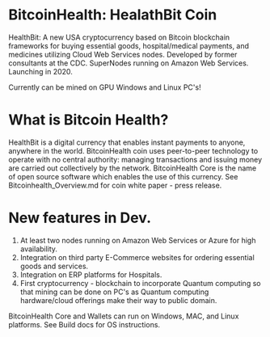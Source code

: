 # BitcoinHealth: HealathBit Coin
HealthBit: A new USA cryptocurrency based on Bitcoin blockchain frameworks for buying essential goods, hospital/medical payments, and medicines utilizing Cloud Web Services nodes.  Developed by former consultants at the CDC. SuperNodes running on Amazon Web Services.
Launching in 2020.

Currently can be mined on GPU Windows and Linux PC's!

# What is Bitcoin Health?

HealthBit is a digital currency that enables instant payments to anyone, anywhere in the world. BitcoinHealth coin uses peer-to-peer technology to operate with no central authority: managing transactions and issuing money are carried out collectively by the network. BitcoinHealth Core is the name of open source software which enables the use of this currency.
See Bitcoinhealth_Overview.md for coin white paper - press release.



# New features in Dev.

1.  At least two nodes running on Amazon Web Services or Azure for high availability.
2.  Integration on third party E-Commerce websites for ordering essential goods and services. 
3.  Integration on ERP platforms for Hospitals.
4.  First cryptocurrency - blockchain to incorporate Quantum computing so that mining can be done on PC's as Quantum computing hardware/cloud offerings make their way to public domain.

BitcoinHealth Core and Wallets can run on Windows, MAC, and Linux platforms. See Build docs for OS instructions.

